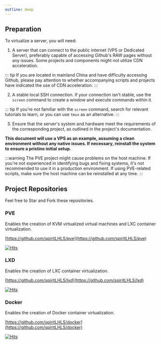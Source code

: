```yaml
---
outline: deep
---
```


## Preparation

To virtualize a server, you will need:

1. A server that can connect to the public internet (VPS or Dedicated Server), preferably capable of accessing Github's RAW pages without any issues. Some projects and components might not utilize CDN acceleration.

::: tip
If you are located in mainland China and have difficulty accessing Github, please pay attention to whether accompanying scripts and projects have indicated the use of CDN acceleration.
:::

2. A stable local SSH connection. If your connection isn't stable, use the ```screen``` command to create a window and execute commands within it.

::: tip
If you're not familiar with the ```screen``` command, search for relevant tutorials to learn, or you can use ```tmux``` as an alternative.
:::

3. Ensure that the server's system and hardware meet the requirements of the corresponding project, as outlined in the project's documentation.

**This document will use a VPS as an example, assuming a clean environment without any native issues. If necessary, reinstall the system to ensure a pristine initial setup.**

:::warning
The PVE project might cause problems on the host machine. If you're not experienced in identifying bugs and fixing systems, it's not recommended to use it in a production environment. If using PVE-related scripts, make sure the host machine can be reinstalled at any time.
:::

## Project Repositories

Feel free to Star and Fork these repositories.

### PVE

Enables the creation of KVM virtualized virtual machines and LXC container virtualization.

[https://github.com/spiritLHLS/pve](https://github.com/spiritLHLS/pve)

[![Hits](https://hits.seeyoufarm.com/api/count/incr/badge.svg?url=https%3A%2F%2Fgithub.com%2FspiritLHLS%2Fpve&count_bg=%2379C83D&title_bg=%23555555&icon=&icon_color=%23E7E7E7&title=hits&edge_flat=false)](https://hits.seeyoufarm.com)

### LXD

Enables the creation of LXC container virtualization.

[https://github.com/spiritLHLS/lxd](https://github.com/spiritLHLS/lxd)

[![Hits](https://hits.seeyoufarm.com/api/count/incr/badge.svg?url=https%3A%2F%2Fgithub.com%2FspiritLHLS%2Flxd&count_bg=%2379C83D&title_bg=%23555555&icon=&icon_color=%23E7E7E7&title=hits&edge_flat=false)](https://hits.seeyoufarm.com)

### Docker

Enables the creation of Docker container virtualization.

[https://github.com/spiritLHLS/docker](https://github.com/spiritLHLS/docker)

[![Hits](https://hits.seeyoufarm.com/api/count/incr/badge.svg?url=https%3A%2F%2Fgithub.com%2FspiritLHLS%2Fdocker&count_bg=%2379C83D&title_bg=%23555555&icon=&icon_color=%23E7E7E7&title=hits&edge_flat=false)](https://hits.seeyoufarm.com)

<br/>
<br/>
